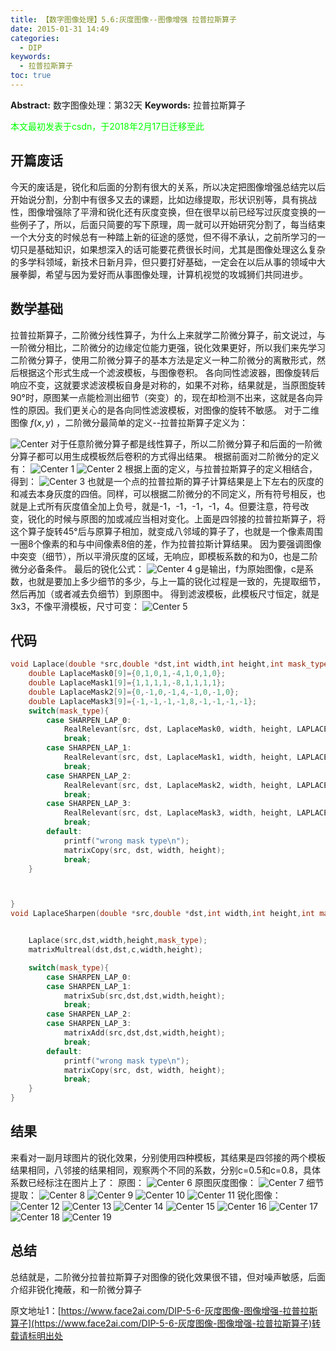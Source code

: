 ```yaml
---
title: 【数字图像处理】5.6:灰度图像--图像增强 拉普拉斯算子
date: 2015-01-31 14:49
categories:
  - DIP
keywords:
  - 拉普拉斯算子
toc: true
---
```

**Abstract:** 数字图像处理：第32天
**Keywords:** 拉普拉斯算子
<!--more-->
<font color="00FF00">本文最初发表于csdn，于2018年2月17日迁移至此</font>
## 开篇废话
今天的废话是，锐化和后面的分割有很大的关系，所以决定把图像增强总结完以后开始说分割，分割中有很多又去的课题，比如边缘提取，形状识别等，具有挑战性，图像增强除了平滑和锐化还有灰度变换，但在很早以前已经写过灰度变换的一些例子了，所以，后面只简要的写下原理，周一就可以开始研究分割了，每当结束一个大分支的时候总有一种踏上新的征途的感觉，但不得不承认，之前所学习的一切只是基础知识，如果想深入的话可能要花费很长时间，尤其是图像处理这么复杂的多学科领域，新技术日新月异，但只要打好基础，一定会在以后从事的领域中大展拳脚，希望与因为爱好而从事图像处理，计算机视觉的攻城狮们共同进步。
## 数学基础
拉普拉斯算子，二阶微分线性算子，为什么上来就学二阶微分算子，前文说过，与一阶微分相比，二阶微分的边缘定位能力更强，锐化效果更好，所以我们来先学习二阶微分算子，使用二阶微分算子的基本方法是定义一种二阶微分的离散形式，然后根据这个形式生成一个滤波模板，与图像卷积。
各向同性滤波器，图像旋转后响应不变，这就要求滤波模板自身是对称的，如果不对称，结果就是，当原图旋转90°时，原图某一点能检测出细节（突变）的，现在却检测不出来，这就是各向异性的原因。我们更关心的是各向同性滤波模板，对图像的旋转不敏感。
对于二维图像 $f(x,y)$ ，二阶微分最简单的定义--拉普拉斯算子定义为：

![Center][]
对于任意阶微分算子都是线性算子，所以二阶微分算子和后面的一阶微分算子都可以用生成模板然后卷积的方式得出结果。
根据前面对二阶微分的定义有：
![Center 1][]
![Center 2][]
根据上面的定义，与拉普拉斯算子的定义相结合，得到：
![Center 3][]
也就是一个点的拉普拉斯的算子计算结果是上下左右的灰度的和减去本身灰度的四倍。同样，可以根据二阶微分的不同定义，所有符号相反，也就是上式所有灰度值全加上负号，就是-1，-1，-1，-1，4。但要注意，符号改变，锐化的时候与原图的加或减应当相对变化。上面是四邻接的拉普拉斯算子，将这个算子旋转45°后与原算子相加，就变成八邻域的算子了，也就是一个像素周围一圈8个像素的和与中间像素8倍的差，作为拉普拉斯计算结果。
因为要强调图像中突变（细节），所以平滑灰度的区域，无响应，即模板系数的和为0，也是二阶微分必备条件。
最后的锐化公式：
![Center 4][]
g是输出，f为原始图像，c是系数，也就是要加上多少细节的多少，与上一篇的锐化过程是一致的，先提取细节，然后再加（或者减去负细节）到原图中。
得到滤波模板，此模板尺寸恒定，就是3x3，不像平滑模板，尺寸可变：
![Center 5][]

## 代码
```c++
void Laplace(double *src,double *dst,int width,int height,int mask_type){
    double LaplaceMask0[9]={0,1,0,1,-4,1,0,1,0};
    double LaplaceMask1[9]={1,1,1,1,-8,1,1,1,1};
    double LaplaceMask2[9]={0,-1,0,-1,4,-1,0,-1,0};
    double LaplaceMask3[9]={-1,-1,-1,-1,8,-1,-1,-1,-1};
    switch(mask_type){
        case SHARPEN_LAP_0:
            RealRelevant(src, dst, LaplaceMask0, width, height, LAPLACE_MASK_SIZE,LAPLACE_MASK_SIZE);
            break;
        case SHARPEN_LAP_1:
            RealRelevant(src, dst, LaplaceMask1, width, height, LAPLACE_MASK_SIZE,LAPLACE_MASK_SIZE);
            break;
        case SHARPEN_LAP_2:
            RealRelevant(src, dst, LaplaceMask2, width, height, LAPLACE_MASK_SIZE,LAPLACE_MASK_SIZE);
            break;
        case SHARPEN_LAP_3:
            RealRelevant(src, dst, LaplaceMask3, width, height, LAPLACE_MASK_SIZE,LAPLACE_MASK_SIZE);
            break;
        default:
            printf("wrong mask type\n");
            matrixCopy(src, dst, width, height);
            break;
    }



}
void LaplaceSharpen(double *src,double *dst,int width,int height,int mask_type,double c){


    Laplace(src,dst,width,height,mask_type);
    matrixMultreal(dst,dst,c,width,height);

    switch(mask_type){
        case SHARPEN_LAP_0:
        case SHARPEN_LAP_1:
            matrixSub(src,dst,dst,width,height);
            break;
        case SHARPEN_LAP_2:
        case SHARPEN_LAP_3:
            matrixAdd(src,dst,dst,width,height);
            break;
        default:
            printf("wrong mask type\n");
            matrixCopy(src, dst, width, height);
            break;
    }
}
```
## 结果
来看对一副月球图片的锐化效果，分别使用四种模板，其结果是四邻接的两个模板结果相同，八邻接的结果相同，观察两个不同的系数，分别c=0.5和c=0.8，具体系数已经标注在图片上了：
原图：
![Center 6][]
原图灰度图像：
![Center 7][]
细节提取：
![Center 8][]
![Center 9][]
![Center 10][]
![Center 11][]
锐化图像：
![Center 12][]
![Center 13][]
![Center 14][]
![Center 15][]
![Center 16][]
![Center 17][]
![Center 18][]
![Center 19][]
## 总结
总结就是，二阶微分拉普拉斯算子对图像的锐化效果很不错，但对噪声敏感，后面介绍非锐化掩蔽，和一阶微分算子


[Center]: https://tony4ai-1251394096.cos.ap-hongkong.myqcloud.com/blog_images/DIP-5-6-灰度图像-图像增强-拉普拉斯算子/20150131135408892.png
[Center 1]: https://tony4ai-1251394096.cos.ap-hongkong.myqcloud.com/blog_images/DIP-5-6-灰度图像-图像增强-拉普拉斯算子/20150131135715051.png
[Center 2]: https://tony4ai-1251394096.cos.ap-hongkong.myqcloud.com/blog_images/DIP-5-6-灰度图像-图像增强-拉普拉斯算子/20150131135725518.png
[Center 3]: https://tony4ai-1251394096.cos.ap-hongkong.myqcloud.com/blog_images/DIP-5-6-灰度图像-图像增强-拉普拉斯算子/20150131135933220.png
[Center 4]: https://tony4ai-1251394096.cos.ap-hongkong.myqcloud.com/blog_images/DIP-5-6-灰度图像-图像增强-拉普拉斯算子/20150131140714026.png
[Center 5]: https://tony4ai-1251394096.cos.ap-hongkong.myqcloud.com/blog_images/DIP-5-6-灰度图像-图像增强-拉普拉斯算子/20150131142008177.png
[Center 6]: https://tony4ai-1251394096.cos.ap-hongkong.myqcloud.com/blog_images/DIP-5-6-灰度图像-图像增强-拉普拉斯算子/20150131143951412.png
[Center 7]: https://tony4ai-1251394096.cos.ap-hongkong.myqcloud.com/blog_images/DIP-5-6-灰度图像-图像增强-拉普拉斯算子/20150131144013096.jpg
[Center 8]: https://tony4ai-1251394096.cos.ap-hongkong.myqcloud.com/blog_images/DIP-5-6-灰度图像-图像增强-拉普拉斯算子/20150131144029815.png
[Center 9]: https://tony4ai-1251394096.cos.ap-hongkong.myqcloud.com/blog_images/DIP-5-6-灰度图像-图像增强-拉普拉斯算子/20150131144115262.png
[Center 10]: https://tony4ai-1251394096.cos.ap-hongkong.myqcloud.com/blog_images/DIP-5-6-灰度图像-图像增强-拉普拉斯算子/20150131144127055.png
[Center 11]: https://tony4ai-1251394096.cos.ap-hongkong.myqcloud.com/blog_images/DIP-5-6-灰度图像-图像增强-拉普拉斯算子/20150131144555794.png
[Center 12]: https://tony4ai-1251394096.cos.ap-hongkong.myqcloud.com/blog_images/DIP-5-6-灰度图像-图像增强-拉普拉斯算子/20150131144006837.png
[Center 13]: https://tony4ai-1251394096.cos.ap-hongkong.myqcloud.com/blog_images/DIP-5-6-灰度图像-图像增强-拉普拉斯算子/20150131144208536.png
[Center 14]: https://tony4ai-1251394096.cos.ap-hongkong.myqcloud.com/blog_images/DIP-5-6-灰度图像-图像增强-拉普拉斯算子/20150131144226304.jpg
[Center 15]: https://tony4ai-1251394096.cos.ap-hongkong.myqcloud.com/blog_images/DIP-5-6-灰度图像-图像增强-拉普拉斯算子/20150131144206021.jpg
[Center 16]: https://tony4ai-1251394096.cos.ap-hongkong.myqcloud.com/blog_images/DIP-5-6-灰度图像-图像增强-拉普拉斯算子/20150131144301092.png
[Center 17]: https://tony4ai-1251394096.cos.ap-hongkong.myqcloud.com/blog_images/DIP-5-6-灰度图像-图像增强-拉普拉斯算子/20150131144243711.png
[Center 18]: https://tony4ai-1251394096.cos.ap-hongkong.myqcloud.com/blog_images/DIP-5-6-灰度图像-图像增强-拉普拉斯算子/20150131144403099.jpg
[Center 19]: https://tony4ai-1251394096.cos.ap-hongkong.myqcloud.com/blog_images/DIP-5-6-灰度图像-图像增强-拉普拉斯算子/20150131144304927.jpg





原文地址1：[https://www.face2ai.com/DIP-5-6-灰度图像-图像增强-拉普拉斯算子](https://www.face2ai.com/DIP-5-6-灰度图像-图像增强-拉普拉斯算子)转载请标明出处
